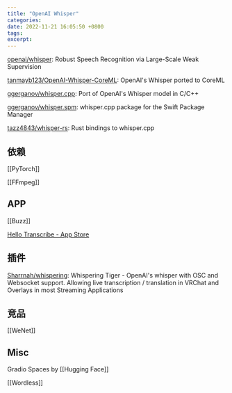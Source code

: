 ```yaml
---
title: "OpenAI Whisper"
categories: 
date: 2022-11-21 16:05:50 +0800
tags: 
excerpt: 
---
```


[openai/whisper](https://github.com/openai/whisper): Robust Speech Recognition via Large-Scale Weak Supervision

[tanmayb123/OpenAI-Whisper-CoreML](https://github.com/tanmayb123/OpenAI-Whisper-CoreML): OpenAI's Whisper ported to CoreML

[ggerganov/whisper.cpp](https://github.com/ggerganov/whisper.cpp): Port of OpenAI's Whisper model in C/C++

[ggerganov/whisper.spm](https://github.com/ggerganov/whisper.spm): whisper.cpp package for the Swift Package Manager

[tazz4843/whisper-rs](https://github.com/tazz4843/whisper-rs): Rust bindings to whisper.cpp


## 依赖

[[PyTorch]]

[[FFmpeg]]



## APP

[[Buzz]]


[Hello Transcribe - App Store](https://apps.apple.com/za/app/hello-transcribe/id6443919768)

## 插件

[Sharrnah/whispering](https://github.com/Sharrnah/whispering): Whispering Tiger - OpenAI's whisper with OSC and Websocket support. Allowing live transcription / translation in VRChat and Overlays in most Streaming Applications


## 竞品

[[WeNet]]

## Misc

Gradio Spaces by [[Hugging Face]]

[[Wordless]]


